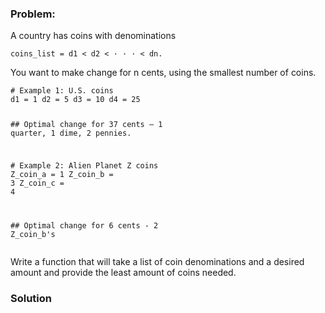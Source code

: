 ### Problem:
<p>A country has coins with denominations</p>
<pre><code class="language-python">coins_list = d1 &lt; d2 &lt; &#xB7; &#xB7; &#xB7; &lt; dn.</code></pre>
<p>You want to make change for n cents, using the smallest number of coins.</p>
<pre><code class="language-python"><span class="hljs-comment"># Example 1: U.S. coins</span>
d1 = <span class="hljs-number">1</span> d2 = <span class="hljs-number">5</span> d3 = <span class="hljs-number">10</span> d4 = <span class="hljs-number">25</span>

<span class="hljs-comment">## Optimal change for 37 cents &#x2013; 1 quarter, 1 dime, 2 pennies.</span>

<span class="hljs-comment"># Example 2: Alien Planet Z coins</span>
Z_coin_a = <span class="hljs-number">1</span> Z_coin_b = <span class="hljs-number">3</span> Z_coin_c = <span class="hljs-number">4</span>

<span class="hljs-comment">## Optimal change for 6 cents - 2 Z_coin_b&apos;s</span></code></pre>
<p>Write a function that will take a list of coin denominations and a desired amount and provide the least amount of coins needed.</p>

### Solution